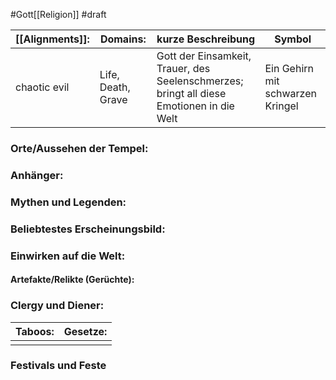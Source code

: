 #Gott[[Religion]] #draft

| [[Alignments]]: | Domains:           | kurze Beschreibung                                                                       | Symbol                           |
| --------------- | ------------------ | ---------------------------------------------------------------------------------------- | -------------------------------- |
| chaotic evil    | Life, Death, Grave | Gott der Einsamkeit, Trauer, des Seelenschmerzes; bringt all diese Emotionen in die Welt | Ein Gehirn mit schwarzen Kringel |
### Orte/Aussehen der Tempel:
### Anhänger:
### Mythen und Legenden:


### Beliebtestes Erscheinungsbild:


### Einwirken auf die Welt:
#### Artefakte/Relikte (Gerüchte):
### Clergy und Diener:

| Taboos: | Gesetze: |
| ------- | -------- |
|         |          |
### Festivals und Feste